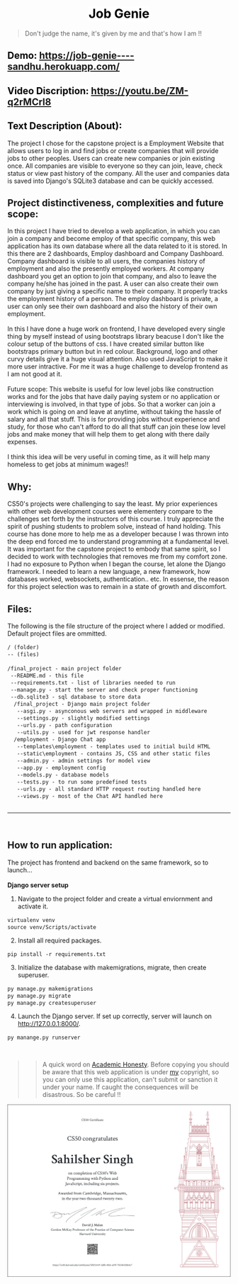 <div align="center"><h1>
 <mark style="background-color: white; color: black;" align="center"><b>Job Genie</b></mark></h1>
</div>

>Don't judge the name, it's given by me and that's how I am !!

## <mark style="background-color: white; color: black;"><b>Demo:</b></mark>  <https://job-genie----sandhu.herokuapp.com/>
## <mark style="background-color: white; color: black;"><b>Video Discription:</b></mark>  <https://youtu.be/ZM-q2rMCrl8>

## <mark style="background-color: white; color: black;"><b>Text Description (About):</b></mark>

The project I chose for the capstone project is a Employment Website that allows users to log in and find jobs or create companies that will provide jobs to other peoples. Users can create new companies or join existing once. All companies are visible to everyone so they can join, leave, check status or view past history of the company. All the user and companies data is saved into Django's SQLite3 database and can be quickly accessed.

## Project distinctiveness, complexities and future scope:

In this project I have tried to develop a web application, in which you can join a company and become employ of that specific company, this web application has its own database where all the data related to it is stored. In this there are 2 dashboards, Employ dashboard and Company Dashboard. Company dashboard is visible to all users, the companies history of employment and also the presently employed workers. At company dashboard you get an option to join that company, and also to leave the company he/she has joined in the past. A user can also create their own company by just giving a specific name to their company. It properly tracks the employment history of a person. The employ dashboard is private, a user can only see their own dashboard and also the history of their own employment. 
<br>
<br>
In this I have done a huge work on frontend, I have developed every single thing by myself instead of using bootstraps library beacuse I don't like the colour setup of the buttons of css. I have created similar button like bootstraps primary button but in red colour. Background, logo and other curvy details give it a huge visual attention. Also used JavaScript to make it more user intractive. For me it was a huge challenge to develop frontend as I am not good at it.
<br>
<br>
Future scope: This website is useful for low level jobs like construction works and for the jobs that have daily paying system or no application or interviewing is involved, in that type of jobs. So that a worker can join a work which is going on and leave at anytime, without taking the hassle of salary and all that stuff. This is for providing jobs without experience and study, for those who can't afford to do all that stuff can join these low level jobs and make money that will help them to get along with there daily expenses.
<br>
<br>
I think this idea will be very useful in coming time, as it will help many homeless to get jobs at minimum wages!!
<br>

## Why:

CS50's projects were challenging to say the least. My prior experiences with other web development courses were elementery compare to the challenges set forth by the instructors of this course. I truly appreciate the spirit of pushing students to problem solve, instead of hand holding. This course has done more to help me as a developer because I was thrown into the deep end forced me to understand programming at a fundamental level. It was important for the capstone project to embody that same spirit, so I decided to work with technologies that removes me from my comfort zone. I had no exposure to Python when I began the course, let alone the Django framework. I needed to learn a new language, a new framework, how databases worked, websockets, authentication.. etc. In essense, the reason for this project selection was to remain in a state of growth and discomfort.

## Files:

The following is the file structure of the project where I added or modified. Default project files are ommitted.

```
/ (folder)
-- (files)

/final_project - main project folder
 --README.md - this file
 --requirements.txt - list of libraries needed to run
 --manage.py - start the server and check proper functioning
 --db.sqlite3 - sql database to store data
  /final_project - Django main project folder
   --asgi.py - asynconous web servers and wrapped in middleware
   --settings.py - slightly modified settings
   --urls.py - path configuration
   --utils.py - used for jwt response handler
  /employment - Django Chat app
   --templates\employment - templates used to initial build HTML
   --static\employment - contains JS, CSS and other static files
   --admin.py - admin settings for model view
   --app.py - employment config
   --models.py - database models
   --tests.py - to run some predefined tests
   --urls.py - all standard HTTP request routing handled here
   --views.py - most of the Chat API handled here
  
```

---

<br>

## How to run application:

The project has frontend and backend on the same framework, so to launch... <br><br>
**Django server setup**

1. Navigate to the project folder and create a virtual enviornment and activate it.

```
virtualenv venv
source venv/Scripts/activate
```

2. Install all required packages.

```
pip install -r requirements.txt
```

3. Initialize the database with makemigrations, migrate, then create superuser.

```
py manage.py makemigrations
py manage.py migrate
py manage.py createsuperuser
```

4. Launch the Django server. If set up correctly, server will launch on http://127.0.0.1:8000/.

```
py manange.py runserver
```

<br>

>> A quick word on [Academic Honesty](https://cs50.harvard.edu/x/2021/honesty/). Before copying you should be aware that this web application is under [my](https://github.com/Sandhu-Sahil) copyright, so you can only use this application, can't submit or sanction it under your name. If caught the consequences will be disastrous. So be careful !!

 ![Final Certificate](https://github.com/Sandhu-Sahil/Job-Genie/blob/master/CS50W.png)

